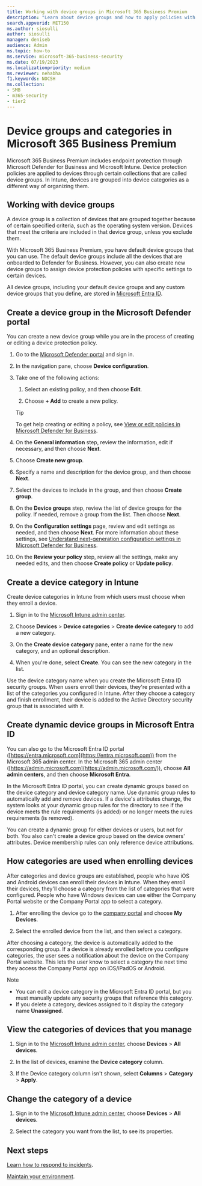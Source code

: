 ```yaml
---
title: Working with device groups in Microsoft 365 Business Premium
description: "Learn about device groups and how to apply policies with Intune in Microsoft 365 Business Premium, and increase protection from cyberattacks."
search.appverid: MET150
ms.author: siosulli
author: siosulli
manager: deniseb
audience: Admin
ms.topic: how-to
ms.service: microsoft-365-business-security
ms.date: 07/19/2023
ms.localizationpriority: medium
ms.reviewer: nehabha
f1.keywords: NOCSH
ms.collection:
- SMB
- m365-security
- tier2
---
```


# Device groups and categories in Microsoft 365 Business Premium

Microsoft 365 Business Premium includes endpoint protection through Microsoft Defender for Business and Microsoft Intune. Device protection policies are applied to devices through certain collections that are called device groups. In Intune, devices are grouped into device categories as a different way of organizing them.

## Working with device groups

A device group is a collection of devices that are grouped together because of certain specified criteria, such as the operating system version. Devices that meet the criteria are included in that device group, unless you exclude them.

With Microsoft 365 Business Premium, you have default device groups that you can use. The default device groups include all the devices that are onboarded to Defender for Business. However, you can also create new device groups to assign device protection policies with specific settings to certain devices.

All device groups, including your default device groups and any custom device groups that you define, are stored in [Microsoft Entra ID](/azure/active-directory/fundamentals/active-directory-whatis).

<a name='create-a-device-group-in-the-microsoft-365-defender-portal'></a>

## Create a device group in the Microsoft Defender portal

You can create a new device group while you are in the process of creating or editing a device protection policy.

1. Go to the [Microsoft Defender portal](https://security.microsoft.com) and sign in.

2. In the navigation pane, choose **Device configuration**.

3. Take one of the following actions:

    1. Select an existing policy, and then choose **Edit**.

    2. Choose **+ Add** to create a new policy.

    > [!TIP]
    > To get help creating or editing a policy, see [View or edit policies in Microsoft Defender for Business](m365bp-view-edit-create-mdb-policies.md).

4. On the **General information** step, review the information, edit if necessary, and then choose **Next**.

5. Choose **Create new group**.

6. Specify a name and description for the device group, and then choose **Next**.

7. Select the devices to include in the group, and then choose **Create group**.

8. On the **Device groups** step, review the list of device groups for the policy. If needed, remove a group from the list. Then choose **Next**.

9. On the **Configuration settings** page, review and edit settings as needed, and then choose **Next**. For more information about these settings, see [Understand next-generation configuration settings in Microsoft Defender for Business](../security/defender-business/mdb-next-gen-configuration-settings.md).

10. On the **Review your policy** step, review all the settings, make any needed edits, and then choose **Create policy** or **Update policy**.

## Create a device category in Intune

Create device categories in Intune from which users must choose when they enroll a device.

1. Sign in to the [Microsoft Intune admin center](https://intune.microsoft.com).

2. Choose **Devices** > **Device categories** > **Create device category** to add a new category.

3. On the **Create device category** pane, enter a name for the new category, and an optional description.

4. When you're done, select **Create**. You can see the new category in the list.

Use the device category name when you create the Microsoft Entra ID security groups. When users enroll their devices, they're presented with a list of the categories you configured in Intune. After they choose a category and finish enrollment, their device is added to the Active Directory security group that is associated with it.

## Create dynamic device groups in Microsoft Entra ID

You can also go to the Microsoft Entra ID portal ([https://entra.microsoft.com](https://entra.microsoft.com)) from the Microsoft 365 admin center. In the Microsoft 365 admin center ([https://admin.microsoft.com](https://admin.microsoft.com/)), choose **All admin centers**, and then choose **Microsoft Entra**.

In the Microsoft Entra ID portal, you can create dynamic groups based on the device category and device category name. Use dynamic group rules to automatically add and remove devices. If a device's attributes change, the system looks at your dynamic group rules for the directory to see if the device meets the rule requirements (is added) or no longer meets the rules requirements (is removed).

You can create a dynamic group for either devices or users, but not for both. You also can't create a device group based on the device owners' attributes. Device membership rules can only reference device attributions.

## How categories are used when enrolling devices

After categories and device groups are established, people who have iOS and Android devices can enroll their devices in Intune. When they enroll their devices, they'll choose a category from the list of categories that were configured. People who have Windows devices can use either the Company Portal website or the Company Portal app to select a category.

1. After enrolling the device go to the [company portal](https://portal.microsoft.com) and choose **My Devices**.

2. Select the enrolled device from the list, and then select a category.

After choosing a category, the device is automatically added to the corresponding group. If a device is already enrolled before you configure categories, the user sees a notification about the device on the Company Portal website. This lets the user know to select a category the next time they access the Company Portal app on iOS/iPadOS or Android.

> [!NOTE]
>
> - You can edit a device category in the Microsoft Entra ID portal, but you must manually update any security groups that reference this category.
> - If you delete a category, devices assigned to it display the category name **Unassigned**.

## View the categories of devices that you manage

1. Sign in to the [Microsoft Intune admin center](https://intune.microsoft.com), choose **Devices** \> **All devices**.

2. In the list of devices, examine the **Device category** column.

3. If the Device category column isn't shown, select **Columns** \> **Category** \> **Apply**.

## Change the category of a device

1. Sign in to the [Microsoft Intune admin center](https://intune.microsoft.com), choose **Devices** \> **All devices**.

2. Select the category you want from the list, to see its properties.

## Next steps

[Learn how to respond to incidents](m365bp-security-incident-management.md).

[Maintain your environment](m365bp-mdb-maintain-environment.md).
